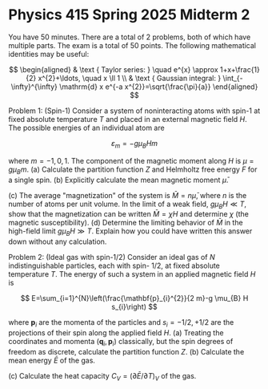 # Physics 415 Spring 2025 Midterm 2 

You have 50 minutes. There are a total of 2 problems, both of which have multiple parts. The exam is a total of 50 points. The following mathematical identities may be useful:

$$
\begin{aligned}
& \text { Taylor series: } \quad e^{x} \approx 1+x+\frac{1}{2} x^{2}+\ldots, \quad x \ll 1 \\
& \text { Gaussian integral: } \int_{-\infty}^{\infty} \mathrm{d} x e^{-a x^{2}}=\sqrt{\frac{\pi}{a}}
\end{aligned}
$$

Problem 1: (Spin-1) Consider a system of noninteracting atoms with spin-1 at fixed absolute temperature $T$ and placed in an external magnetic field $H$. The possible energies of an individual atom are

$$
\varepsilon_{m}=-g \mu_{B} H m
$$

where $m=-1,0,1$. The component of the magnetic moment along $H$ is $\mu=g \mu_{B} m$.
(a) Calculate the partition function $Z$ and Helmholtz free energy $F$ for a single spin.
(b) Explicitly calculate the mean magnetic moment $\bar{\mu}$.

(c) The average "magnetization" of the system is $\bar{M}=n \bar{\mu}$, where $n$ is the number of atoms per unit volume. In the limit of a weak field, $g \mu_{B} H \ll T$, show that the magnetization can be written $\bar{M}=\chi H$ and determine $\chi$ (the magnetic susceptibility).
(d) Determine the limiting behavior of $\bar{M}$ in the high-field limit $g \mu_{B} H \gg T$. Explain how you could have written this answer down without any calculation.

Problem 2: (Ideal gas with spin-1/2) Consider an ideal gas of $N$ indistinguishable particles, each with spin- $1 / 2$, at fixed absolute temperature $T$. The energy of such a system in an applied magnetic field $H$ is

$$
E=\sum_{i=1}^{N}\left(\frac{\mathbf{p}_{i}^{2}}{2 m}-g \mu_{B} H s_{i}\right)
$$

where $\mathbf{p}_{i}$ are the momenta of the particles and $s_{i}=-1 / 2,+1 / 2$ are the projections of their spin along the applied field $H$.
(a) Treating the coordinates and momenta $\left(\mathbf{q}_{i}, \mathbf{p}_{i}\right)$ classically, but the spin degrees of freedom as discrete, calculate the partition function $Z$.
(b) Calculate the mean energy $\bar{E}$ of the gas.

(c) Calculate the heat capacity $C_{V}=(\partial \bar{E} / \partial T)_{V}$ of the gas.

